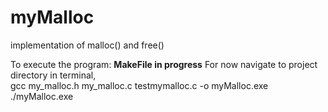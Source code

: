 # myMalloc
implementation of malloc() and free()


To execute the program: 
**MakeFile in progress**
For now navigate to project directory in terminal, <br />
gcc my_malloc.h my_malloc.c testmymalloc.c -o myMalloc.exe <br />
./myMalloc.exe
